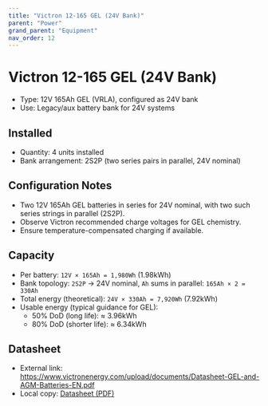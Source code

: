 ```yaml
---
title: "Victron 12-165 GEL (24V Bank)"
parent: "Power"
grand_parent: "Equipment"
nav_order: 12
---
```


# Victron 12-165 GEL (24V Bank)

- Type: 12V 165Ah GEL (VRLA), configured as 24V bank
- Use: Legacy/aux battery bank for 24V systems

## Installed
- Quantity: 4 units installed
- Bank arrangement: 2S2P (two series pairs in parallel, 24V nominal)

## Configuration Notes
- Two 12V 165Ah GEL batteries in series for 24V nominal, with two such series strings in parallel (2S2P).
- Observe Victron recommended charge voltages for GEL chemistry.
- Ensure temperature-compensated charging if available.

## Capacity
- Per battery: `12V × 165Ah = 1,980Wh` (1.98kWh)
- Bank topology: `2S2P` → 24V nominal, `Ah` sums in parallel: `165Ah × 2 = 330Ah`
- Total energy (theoretical): `24V × 330Ah = 7,920Wh` (7.92kWh)
- Usable energy (typical guidance for GEL):
  - 50% DoD (long life): ≈ 3.96kWh
  - 80% DoD (shorter life): ≈ 6.34kWh

## Datasheet
- External link: https://www.victronenergy.com/upload/documents/Datasheet-GEL-and-AGM-Batteries-EN.pdf
- Local copy: [Datasheet (PDF)](docs/equipment/power/victron-12-165-gel-24v/manuals/victron-12-165-gel-datasheet.pdf)
